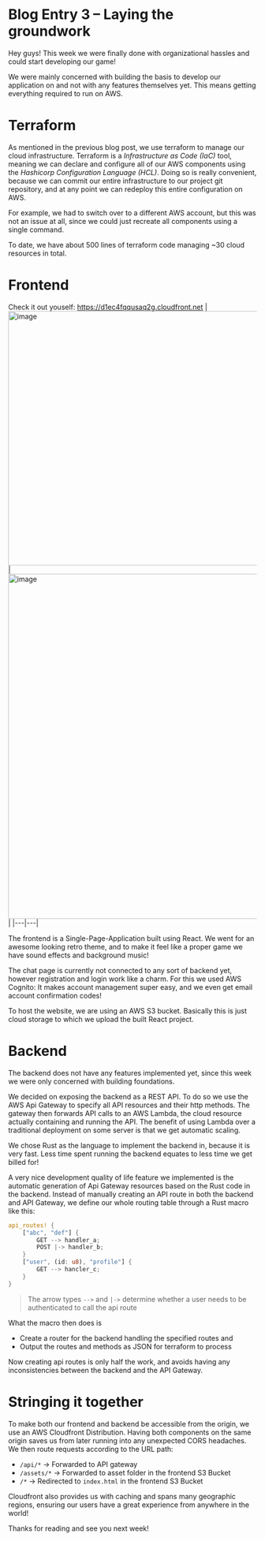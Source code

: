 # Blog Entry 3 – Laying the groundwork

Hey guys!
This week we were finally done with organizational hassles and could start developing our game!

We were mainly concerned with building the basis to develop our application on and not with any features themselves yet.
This means getting everything required to run on AWS.

# Terraform
As mentioned in the previous blog post, we use terraform to manage our cloud infrastructure.
Terraform is a *Infrastructure as Code (IaC)* tool, meaning we can declare and configure all of our AWS components
using the *Hashicorp Configuration Language (HCL)*.
Doing so is really convenient, because we can commit our entire infrastructure to our project git repository,
and at any point we can redeploy this entire configuration on AWS.

For example, we had to switch over to a different AWS account, but this was not an issue at all, since we could just recreate all components using a single command.

To date, we have about 500 lines of terraform code managing ~30 cloud resources in total.

# Frontend
Check it out youself: https://d1ec4fqqusaq2g.cloudfront.net
|<img width="660" height="516" alt="image" src="https://github.com/user-attachments/assets/a300d0b4-c218-4bf4-823c-e8727d611ae2" />|<img width="928" height="700" alt="image" src="https://github.com/user-attachments/assets/c07c3968-991f-4287-8e72-f4c7c549cc69" />|
|---|---|

The frontend is a Single-Page-Application built using React.
We went for an awesome looking retro theme, and to make it feel like a proper game we have sound effects and background music!

The chat page is currently not connected to any sort of backend yet,
however registration and login work like a charm.
For this we used AWS Cognito: It makes account management super easy, and we even get email account confirmation codes!

To host the website, we are using an AWS S3 bucket. Basically this is just cloud storage to which we upload the built React project.

# Backend
The backend does not have any features implemented yet, since this week we were only concerned with building foundations.

We decided on exposing the backend as a REST API. To do so we use the AWS Api Gateway to specify all API resources and their http methods.
The gateway then forwards API calls to an AWS Lambda, the cloud resource actually containing and running the API.
The benefit of using Lambda over a traditional deployment on some server is that we get automatic scaling.

We chose Rust as the language to implement the backend in, because it is very fast.
Less time spent running the backend equates to less time we get billed for!

A very nice development quality of life feature we implemented is the automatic generation of Api Gateway resources based on the Rust code in the backend.
Instead of manually creating an API route in both the backend and API Gateway, we define our whole routing table through a Rust macro like this:
```rust
api_routes! {
    ["abc", "def"] {
        GET --> handler_a;
        POST |-> handler_b;
    }
    ["user", (id: u8), "profile"] {
        GET --> hancler_c;
    }
}
```
> The arrow types `-->` and `|->` determine whether a user needs to be authenticated to call the api route

What the macro then does is
- Create a router for the backend handling the specified routes and
- Output the routes and methods as JSON for terraform to process

Now creating api routes is only half the work, and avoids having any inconsistencies between the backend and the API Gateway.

# Stringing it together
To make both our frontend and backend be accessible from the origin, we use an AWS Cloudfront Distribution.
Having both components on the same origin saves us from later running into any unexpected CORS headaches.
We then route requests according to the URL path:
- `/api/*` -> Forwarded to API gateway
- `/assets/*` -> Forwarded to asset folder in the frontend S3 Bucket
- `/*` -> Redirected to `index.html` in the frontend S3 Bucket

Cloudfront also provides us with caching and spans many geographic regions, ensuring our users have a great experience from anywhere in the world!

Thanks for reading and see you next week!
